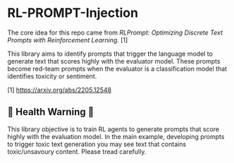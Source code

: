 # RL-PROMPT-Injection
The core idea for this repo came from *RLPrompt: Optimizing Discrete Text Prompts with Reinforcement Learning*. [1]

This library aims to identify prompts that trigger the language model to generate text that scores highly with the evaluator model. These prompts become red-team prompts when the evaluator is a classification model that identifies toxicity or sentiment. 

[1] https://arxiv.org/abs/2205.12548

## 🚨 Health Warning 🚨
This library objective is to train RL agents to generate prompts that score highly with the evaluation model. In the main example, developing prompts to trigger toxic text generation you may see text that contains toxic/unsavoury content. Please tread carefully.
